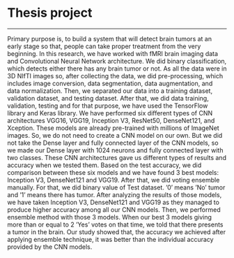 # Thesis project
<hr>

Primary purpose is, to build a system that will detect brain tumors at an early stage so that, people can take proper treatment from the very beginning. In this research, we have worked with fMRI brain imaging data and Convolutional Neural Network architecture. We did binary classification, which detects either there has any brain tumor or not. As all the data were in 3D NIfTI images so, after collecting the data, we did pre-processing, which includes image conversion, data segmentation, data augmentation, and data normalization. Then, we separated our data into a training dataset, validation dataset, and testing dataset. After that, we did data training, validation, testing and for that purpose, we have used the TensorFlow library and Keras library. We have performed six different types of CNN architectures VGG16, VGG19, Inception V3, ResNet50, DenseNet121, and Xception. These models are already pre-trained with millions of ImageNet images. So, we do not need to create a CNN model on our own. But we did not take the Dense layer and fully connected layer of the CNN models, so we made our Dense layer with 1024 neurons and fully connected layer with two classes. These CNN architectures gave us different types of results and accuracy when we tested them. Based on the test accuracy, we did comparison between these six models and we have found 3 best models: Inception V3, DenseNet121 and VGG19. After that, we did voting ensemble manually. For that, we did binary value of Test dataset. ’0’ means ’No’ tumor and ’1’ means there has tumor. After analyzing the results of those models, we have taken Inception V3, DenseNet121 and VGG19 as they managed to produce higher accuracy among all our CNN models. Then, we performed ensemble method with those 3 models. When our best 3 models giving more than or equal to 2 ’Yes’ votes on that time, we told that there presents a tumor in the brain. Our study showed that, the accuracy we achieved after applying ensemble technique, it was better than the individual accuracy provided by the CNN models.

